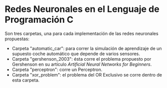 # Redes Neuronales en el Lenguaje de Programación C

Son tres carpetas, una para cada implementación de las redes neuronales propuestas:
- Carpeta "automatic_car": para correr la simulación de aprendizaje de un supuesto coche automático que depende de varios sensores.
- Carpeta "gershenson_2003": ésta corre el problema propuesto por Gershenson en su artículo _Artificial Neural Networks for Beginners_.
- Carpeta "perceptron": corre un Perceptron.
- Carpeta "xor_problem": el problema del OR Exclusivo se corre dentro de esta carpeta.